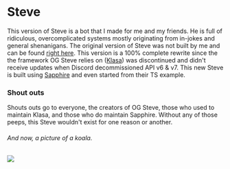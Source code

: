 # Steve
This version of Steve is a bot that I made for me and my friends. He is full of ridiculous, overcomplicated systems mostly originating from in-jokes and general shenanigans. The original version of Steve was not built by me and can be found [right here](https://github.com/stevebot-project/steve). This version is a 100% complete rewrite since the the framework OG Steve relies on ([Klasa](https://klasa.js.org/#/)) was discontinued and didn't receive updates when Discord decommissioned API v6 & v7. This new Steve is built using [Sapphire](https://www.sapphirejs.dev/) and even started from their TS example. 

### Shout outs
Shouts outs go to everyone, the creators of OG Steve, those who used to maintain Klasa, and those who do maintain Sapphire. Without any of those peeps, this Steve wouldn't exist for one reason or another.

###### And now, a picture of a koala.
![](https://cdn.discordapp.com/attachments/944669817137418333/950195568074977300/240px-Koala_climbing_tree.png)
